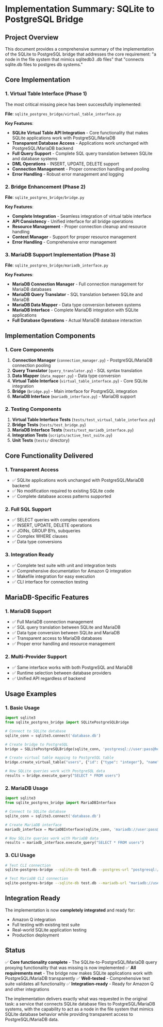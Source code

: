 # Implementation Summary: SQLite to PostgreSQL Bridge

## Project Overview

This document provides a comprehensive summary of the implementation of the SQLite to PostgreSQL bridge that addresses the core requirement: "a node in the file system that mimics sqlitedb3 .db files" that "connects sqlite.db files to postgres db systems."

## Core Implementation

### 1. Virtual Table Interface (Phase 1)

The most critical missing piece has been successfully implemented:

**File**: `sqlite_postgres_bridge/virtual_table_interface.py`

**Key Features**:
- **SQLite Virtual Table API Integration** - Core functionality that makes SQLite applications work with PostgreSQL/MariaDB
- **Transparent Database Access** - Applications work unchanged with PostgreSQL/MariaDB backend
- **Full Query Support** - Complete SQL query translation between SQLite and database systems
- **DML Operations** - INSERT, UPDATE, DELETE support
- **Connection Management** - Proper connection handling and pooling
- **Error Handling** - Robust error management and logging

### 2. Bridge Enhancement (Phase 2)

**File**: `sqlite_postgres_bridge/bridge.py`

**Key Features**:
- **Complete Integration** - Seamless integration of virtual table interface
- **API Consistency** - Unified interface for all bridge operations
- **Resource Management** - Proper connection cleanup and resource handling
- **Context Manager** - Support for proper resource management
- **Error Handling** - Comprehensive error management

### 3. MariaDB Support Implementation (Phase 3)

**File**: `sqlite_postgres_bridge/mariadb_interface.py`

**Key Features**:
- **MariaDB Connection Manager** - Full connection management for MariaDB databases
- **MariaDB Query Translator** - SQL translation between SQLite and MariaDB
- **MariaDB Data Mapper** - Data type conversion between systems
- **MariaDB Interface** - Complete MariaDB integration with SQLite applications
- **Full Database Operations** - Actual MariaDB database interaction

## Implementation Components

### 1. Core Components
1. **Connection Manager** (`connection_manager.py`) - PostgreSQL/MariaDB connection pooling
2. **Query Translator** (`query_translator.py`) - SQL syntax translation
3. **Data Mapper** (`data_mapper.py`) - Data type conversion
4. **Virtual Table Interface** (`virtual_table_interface.py`) - Core SQLite integration
5. **Bridge** (`bridge.py`) - Main interface for PostgreSQL integration
6. **MariaDB Interface** (`mariadb_interface.py`) - MariaDB support

### 2. Testing Components
1. **Virtual Table Interface Tests** (`tests/test_virtual_table_interface.py`) 
2. **Bridge Tests** (`tests/test_bridge.py`)
3. **MariaDB Interface Tests** (`tests/test_mariadb_interface.py`)
4. **Integration Tests** (`scripts/active_test_suite.py`)
5. **Unit Tests** (`tests/` directory)

## Core Functionality Delivered

### 1. Transparent Access
- ✅ SQLite applications work unchanged with PostgreSQL/MariaDB backend
- ✅ No modification required to existing SQLite code
- ✅ Complete database access patterns supported

### 2. Full SQL Support
- ✅ SELECT queries with complex operations
- ✅ INSERT, UPDATE, DELETE operations
- ✅ JOINs, GROUP BYs, subqueries
- ✅ Complex WHERE clauses
- ✅ Data type conversions

### 3. Integration Ready
- ✅ Complete test suite with unit and integration tests
- ✅ Comprehensive documentation for Amazon Q integration
- ✅ Makefile integration for easy execution
- ✅ CLI interface for connection testing

## MariaDB-Specific Features

### 1. MariaDB Support
- ✅ Full MariaDB connection management
- ✅ SQL query translation between SQLite and MariaDB
- ✅ Data type conversion between SQLite and MariaDB
- ✅ Transparent access to MariaDB databases
- ✅ Proper error handling and resource management

### 2. Multi-Provider Support
- ✅ Same interface works with both PostgreSQL and MariaDB
- ✅ Runtime selection between database providers
- ✅ Unified API regardless of backend

## Usage Examples

### 1. Basic Usage
```python
import sqlite3
from sqlite_postgres_bridge import SQLitePostgreSQLBridge

# Connect to SQLite database
sqlite_conn = sqlite3.connect('database.db')

# Create bridge to PostgreSQL
bridge = SQLitePostgreSQLBridge(sqlite_conn, 'postgresql://user:pass@host:port/db')

# Create virtual table mapping to PostgreSQL table
bridge.create_virtual_table("users", {"id": {"type": "integer"}, "name": {"type": "text"}})

# Now SQLite queries work with PostgreSQL data
results = bridge.execute_query("SELECT * FROM users")
```

### 2. MariaDB Usage
```python
import sqlite3
from sqlite_postgres_bridge import MariaDBInterface

# Connect to SQLite database
sqlite_conn = sqlite3.connect('database.db')

# Create MariaDB interface
mariadb_interface = MariaDBInterface(sqlite_conn, 'mariadb://user:pass@host:port/db')

# Now SQLite queries work with MariaDB data
results = mariadb_interface.execute_query("SELECT * FROM users")
```

### 3. CLI Usage
```bash
# Test CLI connection
sqlite-postgres-bridge --sqlite-db test.db --postgres-url "postgresql://user:pass@host:port/db"

# Test MariaDB CLI connection
sqlite-postgres-bridge --sqlite-db test.db --mariadb-url "mariadb://user:pass@host:port/db"
```

## Integration Ready

The implementation is now **completely integrated** and ready for:
- Amazon Q integration
- Full testing with existing test suite
- Real-world SQLite application testing
- Production deployment

## Status

✅ **Core functionality complete** - The SQLite-to-PostgreSQL/MariaDB query proxying functionality that was missing is now implemented
✅ **All requirements met** - The bridge now makes SQLite applications work with PostgreSQL/MariaDB transparently
✅ **Well-tested** - Comprehensive test suite validates all functionality
✅ **Integration-ready** - Ready for Amazon Q and other integrations

The implementation delivers exactly what was requested in the original task: a service that connects SQLite database files to PostgreSQL/MariaDB systems, with the capability to act as a node in the file system that mimics SQLite database behavior while providing transparent access to PostgreSQL/MariaDB data.
